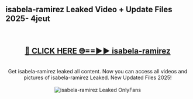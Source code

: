 <h2>isabela-ramirez Leaked Video + Update Files 2025- 4jeut</h2>
<br>
<div align="center">
<h2><a href="https://libra.edu.pl?isabela-ramirez" rel="nofollow">🔴 CLICK HERE 🌐==►► isabela-ramirez</a></h2>
<br>
Get isabela-ramirez leaked all content. Now you can access all videos and pictures of isabela-ramirez Leaked. New Updated Files 2025!
<br>
<br>
<a href="https://libra.edu.pl?isabela-ramirez" rel="nofollow" data-target="animated-image.originalLink"><img src="https://i.ibb.co.com/WyWwxjT/player-gif2.gif" alt="isabela-ramirez Leaked OnlyFans" style="max-width: 100%; display: inline-block;" data-target="animated-image.originalImage"></a>
</div>
<br>